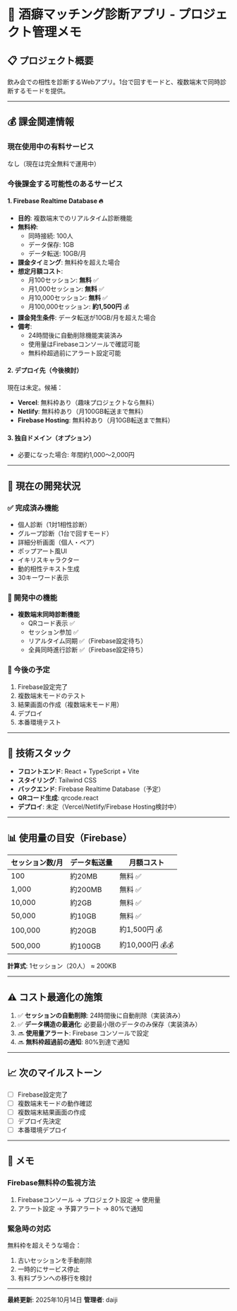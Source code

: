 # 🍺 酒癖マッチング診断アプリ - プロジェクト管理メモ

## 📋 プロジェクト概要
飲み会での相性を診断するWebアプリ。1台で回すモードと、複数端末で同時診断するモードを提供。

---

## 💰 課金関連情報

### **現在使用中の有料サービス**
なし（現在は完全無料で運用中）

### **今後課金する可能性のあるサービス**

#### 1. **Firebase Realtime Database** 🔥
- **目的**: 複数端末でのリアルタイム診断機能
- **無料枠**: 
  - 同時接続: 100人
  - データ保存: 1GB
  - データ転送: 10GB/月
- **課金タイミング**: 無料枠を超えた場合
- **想定月額コスト**:
  - 月100セッション: **無料** ✅
  - 月1,000セッション: **無料** ✅
  - 月10,000セッション: **無料** ✅
  - 月100,000セッション: **約1,500円** 💰
- **課金発生条件**: データ転送が10GB/月を超えた場合
- **備考**: 
  - 24時間後に自動削除機能実装済み
  - 使用量はFirebaseコンソールで確認可能
  - 無料枠超過前にアラート設定可能

#### 2. **デプロイ先（今後検討）**
現在は未定。候補：
- **Vercel**: 無料枠あり（趣味プロジェクトなら無料）
- **Netlify**: 無料枠あり（月100GB転送まで無料）
- **Firebase Hosting**: 無料枠あり（月10GB転送まで無料）

#### 3. **独自ドメイン（オプション）**
- 必要になった場合: 年間約1,000〜2,000円

---

## 🎯 現在の開発状況

### ✅ 完成済み機能
- 個人診断（1対1相性診断）
- グループ診断（1台で回すモード）
- 詳細分析画面（個人・ペア）
- ポップアート風UI
- イキリスキャラクター
- 動的相性テキスト生成
- 30キーワード表示

### 🚧 開発中の機能
- **複数端末同時診断機能**
  - QRコード表示 ✅
  - セッション参加 ✅
  - リアルタイム同期 ✅（Firebase設定待ち）
  - 全員同時進行診断 ✅（Firebase設定待ち）

### 📝 今後の予定
1. Firebase設定完了
2. 複数端末モードのテスト
3. 結果画面の作成（複数端末モード用）
4. デプロイ
5. 本番環境テスト

---

## 🔧 技術スタック

- **フロントエンド**: React + TypeScript + Vite
- **スタイリング**: Tailwind CSS
- **バックエンド**: Firebase Realtime Database（予定）
- **QRコード生成**: qrcode.react
- **デプロイ**: 未定（Vercel/Netlify/Firebase Hosting検討中）

---

## 📊 使用量の目安（Firebase）

| セッション数/月 | データ転送量 | 月額コスト |
|----------------|--------------|------------|
| 100            | 約20MB       | 無料 ✅    |
| 1,000          | 約200MB      | 無料 ✅    |
| 10,000         | 約2GB        | 無料 ✅    |
| 50,000         | 約10GB       | 無料 ✅    |
| 100,000        | 約20GB       | 約1,500円 💰 |
| 500,000        | 約100GB      | 約10,000円 💰💰 |

**計算式**: 1セッション（20人） ≈ 200KB

---

## ⚠️ コスト最適化の施策

1. ✅ **セッションの自動削除**: 24時間後に自動削除（実装済み）
2. ✅ **データ構造の最適化**: 必要最小限のデータのみ保存（実装済み）
3. 🔜 **使用量アラート**: Firebase コンソールで設定
4. 🔜 **無料枠超過前の通知**: 80%到達で通知

---

## 📈 次のマイルストーン

- [ ] Firebase設定完了
- [ ] 複数端末モードの動作確認
- [ ] 複数端末結果画面の作成
- [ ] デプロイ先決定
- [ ] 本番環境デプロイ

---

## 📝 メモ

### Firebase無料枠の監視方法
1. Firebaseコンソール → プロジェクト設定 → 使用量
2. アラート設定 → 予算アラート → 80%で通知

### 緊急時の対応
無料枠を超えそうな場合：
1. 古いセッションを手動削除
2. 一時的にサービス停止
3. 有料プランへの移行を検討

---

**最終更新**: 2025年10月14日
**管理者**: daiji









